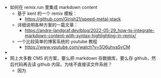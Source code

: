 - 如何在 remix.run 里集成 markdown content
	- 基于 kent 的一个 remix 模板：
		- https://github.com/Girish21/speed-metal-stack
	- 详细说明各种方案的一篇文章：
		- https://andre-landgraf.dev/blog/2022-05-29_how-to-integrate-markdown-content-with-syntax-highlighting-in-remix/
	- 一个比较简单的博客系统的 youtube 教程
		- https://www.youtube.com/watch?v=5O6uhyaSvCM
-
- 网上大多数 CMS 的方案，要么把 markdown 存数据库，要么存 github，然后代码再去读 github 内容。为啥不直接读文件系统？
	- 因为